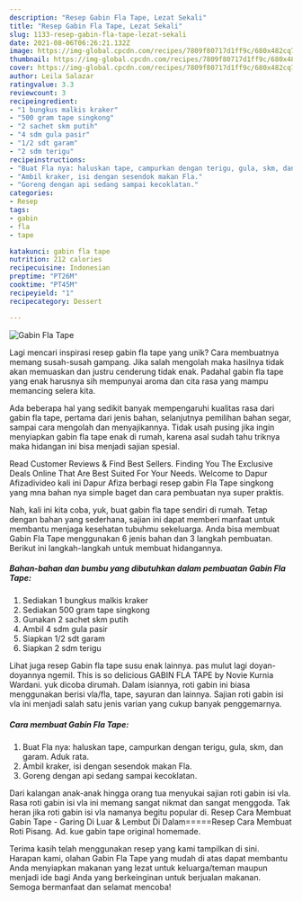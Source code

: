 ```yaml
---
description: "Resep Gabin Fla Tape, Lezat Sekali"
title: "Resep Gabin Fla Tape, Lezat Sekali"
slug: 1133-resep-gabin-fla-tape-lezat-sekali
date: 2021-08-06T06:26:21.132Z
image: https://img-global.cpcdn.com/recipes/7809f80717d1ff9c/680x482cq70/gabin-fla-tape-foto-resep-utama.jpg
thumbnail: https://img-global.cpcdn.com/recipes/7809f80717d1ff9c/680x482cq70/gabin-fla-tape-foto-resep-utama.jpg
cover: https://img-global.cpcdn.com/recipes/7809f80717d1ff9c/680x482cq70/gabin-fla-tape-foto-resep-utama.jpg
author: Leila Salazar
ratingvalue: 3.3
reviewcount: 3
recipeingredient:
- "1 bungkus malkis kraker"
- "500 gram tape singkong"
- "2 sachet skm putih"
- "4 sdm gula pasir"
- "1/2 sdt garam"
- "2 sdm terigu"
recipeinstructions:
- "Buat Fla nya: haluskan tape, campurkan dengan terigu, gula, skm, dan garam. Aduk rata."
- "Ambil kraker, isi dengan sesendok makan Fla."
- "Goreng dengan api sedang sampai kecoklatan."
categories:
- Resep
tags:
- gabin
- fla
- tape

katakunci: gabin fla tape 
nutrition: 212 calories
recipecuisine: Indonesian
preptime: "PT26M"
cooktime: "PT45M"
recipeyield: "1"
recipecategory: Dessert

---
```



![Gabin Fla Tape](https://img-global.cpcdn.com/recipes/7809f80717d1ff9c/680x482cq70/gabin-fla-tape-foto-resep-utama.jpg)

Lagi mencari inspirasi resep gabin fla tape yang unik? Cara membuatnya memang susah-susah gampang. Jika salah mengolah maka hasilnya tidak akan memuaskan dan justru cenderung tidak enak. Padahal gabin fla tape yang enak harusnya sih mempunyai aroma dan cita rasa yang mampu memancing selera kita.

Ada beberapa hal yang sedikit banyak mempengaruhi kualitas rasa dari gabin fla tape, pertama dari jenis bahan, selanjutnya pemilihan bahan segar, sampai cara mengolah dan menyajikannya. Tidak usah pusing jika ingin menyiapkan gabin fla tape enak di rumah, karena asal sudah tahu triknya maka hidangan ini bisa menjadi sajian spesial.

Read Customer Reviews &amp; Find Best Sellers. Finding You The Exclusive Deals Online That Are Best Suited For Your Needs. Welcome to Dapur Afizadivideo kali ini Dapur Afiza berbagi resep gabin Fla Tape singkong yang mna bahan nya simple baget dan cara pembuatan nya super praktis.


Nah, kali ini kita coba, yuk, buat gabin fla tape sendiri di rumah. Tetap dengan bahan yang sederhana, sajian ini dapat memberi manfaat untuk membantu menjaga kesehatan tubuhmu sekeluarga. Anda bisa membuat Gabin Fla Tape menggunakan 6 jenis bahan dan 3 langkah pembuatan. Berikut ini langkah-langkah untuk membuat hidangannya.

<!--inarticleads1-->

##### Bahan-bahan dan bumbu yang dibutuhkan dalam pembuatan Gabin Fla Tape:

1. Sediakan 1 bungkus malkis kraker
1. Sediakan 500 gram tape singkong
1. Gunakan 2 sachet skm putih
1. Ambil 4 sdm gula pasir
1. Siapkan 1/2 sdt garam
1. Siapkan 2 sdm terigu


Lihat juga resep Gabin fla tape susu enak lainnya. pas mulut lagi doyan-doyannya ngemil. This is so delicious GABIN FLA TAPE by Novie Kurnia Wardani. yuk dicoba dirumah. Dalam isiannya, roti gabin ini biasa menggunakan berisi vla/fla, tape, sayuran dan lainnya. Sajian roti gabin isi vla ini menjadi salah satu jenis varian yang cukup banyak penggemarnya. 

<!--inarticleads2-->

##### Cara membuat Gabin Fla Tape:

1. Buat Fla nya: haluskan tape, campurkan dengan terigu, gula, skm, dan garam. Aduk rata.
1. Ambil kraker, isi dengan sesendok makan Fla.
1. Goreng dengan api sedang sampai kecoklatan.


Dari kalangan anak-anak hingga orang tua menyukai sajian roti gabin isi vla. Rasa roti gabin isi vla ini memang sangat nikmat dan sangat menggoda. Tak heran jika roti gabin isi vla namanya begitu popular di. Resep Cara Membuat Gabin Tape - Garing Di Luar &amp; Lembut Di Dalam=====Resep Cara Membuat Roti Pisang. Ad. kue gabin tape original homemade. 

Terima kasih telah menggunakan resep yang kami tampilkan di sini. Harapan kami, olahan Gabin Fla Tape yang mudah di atas dapat membantu Anda menyiapkan makanan yang lezat untuk keluarga/teman maupun menjadi ide bagi Anda yang berkeinginan untuk berjualan makanan. Semoga bermanfaat dan selamat mencoba!
